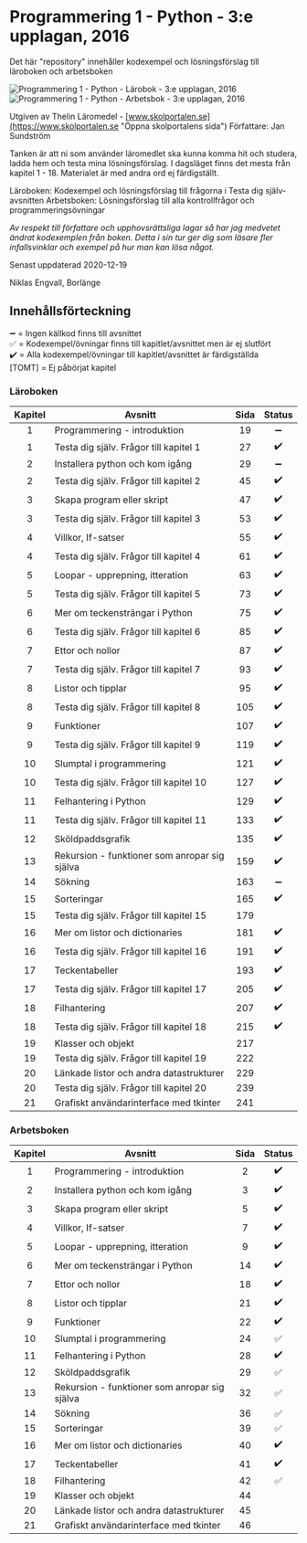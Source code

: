 # Programmering 1 - Python - 3:e upplagan, 2016

Det här "repository" innehåller kodexempel och lösningsförslag till läroboken och arbetsboken

![Programmering 1 - Python - Lärobok - 3:e upplagan, 2016](larobok.png)
![Programmering 1 - Python - Arbetsbok - 3:e upplagan, 2016](arbetsbok.png)

Utgiven av Thelin Läromedel - [www.skolportalen.se](https://www.skolportalen.se "Öppna skolportalens sida")
Författare: Jan Sundström

Tanken är att ni som använder läromedlet ska kunna komma hit och studera, ladda hem och testa mina lösningsförslag.
I dagsläget finns det mesta från kapitel 1 - 18. Materialet är med andra ord ej färdigställt.

Läroboken: Kodexempel och lösningsförslag till frågorna i Testa dig själv-avsnitten
Arbetsboken: Lösningsförslag till alla kontrollfrågor och programmeringsövningar

_Av respekt till författare och upphovsrättsliga lagar så har jag medvetet ändrat 
kodexemplen från boken. Detta i sin tur ger dig som läsare fler infallsvinklar och 
exempel på hur man kan lösa något._

Senast uppdaterad 2020-12-19

Niklas Engvall,
Borlänge





## Innehållsförteckning 

  :heavy_minus_sign: = Ingen källkod finns till avsnittet<br />
  :white_check_mark: = Kodexempel/övningar finns till kapitlet/avsnittet men är ej slutfört<br />
  :heavy_check_mark: = Alla kodexempel/övningar till kapitlet/avsnittet är färdigställda<br /> 
  [TOMT] = Ej påbörjat kapitel

### Läroboken

| Kapitel | Avsnitt                                              |  Sida  |   Status  |
| :-----: | ---------------------------------------------------- | :----: | :-------: |
|    1    | Programmering - introduktion                         |    19  | :heavy_minus_sign: |
|    1    | Testa dig själv. Frågor till kapitel 1               |    27  | :heavy_check_mark: |
|    2    | Installera python och kom igång                      |    29  | :heavy_minus_sign: |
|    2    | Testa dig själv. Frågor till kapitel 2               |    45  | :heavy_check_mark: |
|    3    | Skapa program eller skript                           |    47  | :heavy_check_mark: |
|    3    | Testa dig själv. Frågor till kapitel 3               |    53  | :heavy_check_mark: |
|    4    | Villkor, If-satser                                   |    55  | :heavy_check_mark: |
|    4    | Testa dig själv. Frågor till kapitel 4               |    61  | :heavy_check_mark: |
|    5    | Loopar - upprepning, itteration                      |    63  | :heavy_check_mark: |
|    5    | Testa dig själv. Frågor till kapitel 5               |    73  | :heavy_check_mark: |
|    6    | Mer om teckensträngar i Python                       |    75  | :heavy_check_mark: |
|    6    | Testa dig själv. Frågor till kapitel 6               |    85  | :heavy_check_mark: |
|    7    | Ettor och nollor                                     |    87  | :heavy_check_mark: |
|    7    | Testa dig själv. Frågor till kapitel 7               |    93  | :heavy_check_mark: |
|    8    | Listor och tipplar                                   |    95  | :heavy_check_mark: |
|    8    | Testa dig själv. Frågor till kapitel 8               |   105  | :heavy_check_mark: |
|    9    | Funktioner                                           |   107  | :heavy_check_mark: |
|    9    | Testa dig själv. Frågor till kapitel 9               |   119  | :heavy_check_mark: |
|   10    | Slumptal i programmering                             |   121  | :heavy_check_mark: |
|   10    | Testa dig själv. Frågor till kapitel 10              |   127  | :heavy_check_mark: |
|   11    | Felhantering i Python                                |   129  | :heavy_check_mark: |
|   11    | Testa dig själv. Frågor till kapitel 11              |   133  | :heavy_check_mark: |
|   12    | Sköldpaddsgrafik                                     |   135  | :heavy_check_mark: |
|   13    | Rekursion - funktioner som anropar sig själva        |   159  | :heavy_check_mark: |
|   14    | Sökning                                              |   163  | :heavy_minus_sign: |
|   15    | Sorteringar                                          |   165  | :heavy_check_mark: |
|   15    | Testa dig själv. Frågor till kapitel 15              |   179  |           |          
|   16    | Mer om listor och dictionaries                       |   181  | :heavy_check_mark: |
|   16    | Testa dig själv. Frågor till kapitel 16              |   191  | :heavy_check_mark: |
|   17    | Teckentabeller                                       |   193  | :heavy_check_mark: |
|   17    | Testa dig själv. Frågor till kapitel 17              |   205  | :heavy_check_mark: |
|   18    | Filhantering                                         |   207  | :heavy_check_mark: |
|   18    | Testa dig själv. Frågor till kapitel 18              |   215  | :heavy_check_mark: |
|   19    | Klasser och objekt                                   |   217  |           |
|   19    | Testa dig själv. Frågor till kapitel 19              |   222  |           |
|   20    | Länkade listor och andra datastrukturer              |   229  |           |
|   20    | Testa dig själv. Frågor till kapitel 20              |   239  |           |
|   21    | Grafiskt användarinterface med tkinter               |   241  |           |
  
  
### Arbetsboken

| Kapitel | Avsnitt                                              |  Sida  |   Status  |
| :-----: | ---------------------------------------------------- | :----: | :-------: |
|    1    | Programmering - introduktion                         |     2  | :heavy_check_mark: |
|    2    | Installera python och kom igång                      |     3  | :heavy_check_mark: |
|    3    | Skapa program eller skript                           |     5  | :heavy_check_mark: |
|    4    | Villkor, If-satser                                   |     7  | :heavy_check_mark: |
|    5    | Loopar - upprepning, itteration                      |     9  | :heavy_check_mark: |
|    6    | Mer om teckensträngar i Python                       |    14  | :heavy_check_mark: |
|    7    | Ettor och nollor                                     |    18  | :heavy_check_mark: |
|    8    | Listor och tipplar                                   |    21  | :heavy_check_mark: |
|    9    | Funktioner                                           |    22  | :heavy_check_mark: |
|   10    | Slumptal i programmering                             |    24  | :white_check_mark: |
|   11    | Felhantering i Python                                |    28  | :heavy_check_mark: |
|   12    | Sköldpaddsgrafik                                     |    29  | :white_check_mark: |
|   13    | Rekursion - funktioner som anropar sig själva        |    32  | :white_check_mark: |
|   14    | Sökning                                              |    36  | :white_check_mark: |
|   15    | Sorteringar                                          |    39  | :white_check_mark: |
|   16    | Mer om listor och dictionaries                       |    40  | :heavy_check_mark: |
|   17    | Teckentabeller                                       |    41  | :heavy_check_mark: |
|   18    | Filhantering                                         |    42  | :white_check_mark: |
|   19    | Klasser och objekt                                   |    44  |           |
|   20    | Länkade listor och andra datastrukturer              |    45  |           |
|   21    | Grafiskt användarinterface med tkinter               |    46  |           |